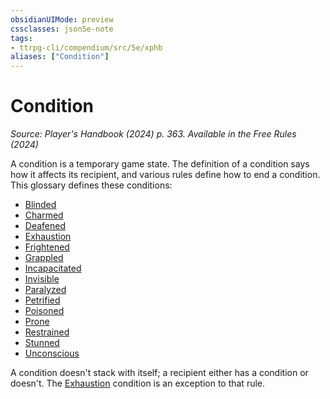 ```yaml
---
obsidianUIMode: preview
cssclasses: json5e-note
tags:
- ttrpg-cli/compendium/src/5e/xphb
aliases: ["Condition"]
---
```

# Condition
*Source: Player's Handbook (2024) p. 363. Available in the Free Rules (2024)* 

A condition is a temporary game state. The definition of a condition says how it affects its recipient, and various rules define how to end a condition. This glossary defines these conditions:

- [Blinded](Misc%20Files/CLI/rules/conditions.md#Blinded)  
- [Charmed](Misc%20Files/CLI/rules/conditions.md#Charmed)  
- [Deafened](Misc%20Files/CLI/rules/conditions.md#Deafened)  
- [Exhaustion](Misc%20Files/CLI/rules/conditions.md#Exhaustion)  
- [Frightened](Misc%20Files/CLI/rules/conditions.md#Frightened)  
- [Grappled](Misc%20Files/CLI/rules/conditions.md#Grappled)  
- [Incapacitated](Misc%20Files/CLI/rules/conditions.md#Incapacitated)  
- [Invisible](Misc%20Files/CLI/rules/conditions.md#Invisible)  
- [Paralyzed](Misc%20Files/CLI/rules/conditions.md#Paralyzed)  
- [Petrified](Misc%20Files/CLI/rules/conditions.md#Petrified)  
- [Poisoned](Misc%20Files/CLI/rules/conditions.md#Poisoned)  
- [Prone](Misc%20Files/CLI/rules/conditions.md#Prone)  
- [Restrained](Misc%20Files/CLI/rules/conditions.md#Restrained)  
- [Stunned](Misc%20Files/CLI/rules/conditions.md#Stunned)  
- [Unconscious](Misc%20Files/CLI/rules/conditions.md#Unconscious)  

A condition doesn't stack with itself; a recipient either has a condition or doesn't. The [Exhaustion](Misc%20Files/CLI/rules/conditions.md#Exhaustion) condition is an exception to that rule.